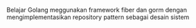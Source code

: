 Belajar Golang meggunakan framework fiber dan gorm dengan mengimplementasikan repository pattern sebagai desain sistem
